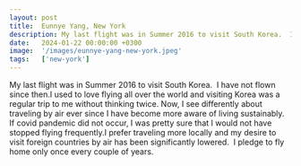 ```yaml
---
layout: post
title:  Eunnye Yang, New York
description: My last flight was in Summer 2016 to visit South Korea.  I have not flown since then.I used to love flying all over the world and visiting Korea was a...
date:   2024-01-22 00:00:00 +0300
image:  '/images/eunnye-yang-new-york.jpeg'
tags:   ['new-york']
---
```

My last flight was in Summer 2016 to visit South Korea.  I have not flown since then.I used to love flying all over the world and visiting Korea was a regular trip to me without thinking twice. Now, I see differently about traveling by air ever since I have become more aware of living sustainably.  If covid pandemic did not occur, I was pretty sure that I would not have stopped flying frequently.I prefer traveling more locally and my desire to visit foreign countries by air has been significantly lowered.  I pledge to fly home only once every couple of years.

